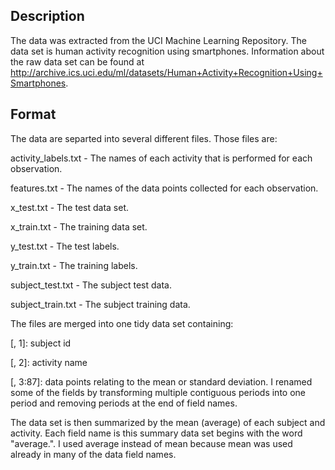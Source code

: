 ##  Description

The data was extracted from the UCI Machine Learning Repository. The data set is
human activity recognition using smartphones. Information about the raw data set
can be found at http://archive.ics.uci.edu/ml/datasets/Human+Activity+Recognition+Using+Smartphones.

##  Format

The data are separted into several different files.  Those files are:

activity_labels.txt - The names of each activity that is performed for each
observation.

features.txt - The names of the data points collected for each observation.

x_test.txt - The test data set.

x_train.txt - The training data set.

y_test.txt - The test labels.

y_train.txt - The training labels.

subject_test.txt - The subject test data.

subject_train.txt - The subject training data.

The files are merged into one tidy data set containing:

[, 1]: subject id

[, 2]: activity name

[, 3:87]: data points relating to the mean or standard deviation.  I renamed
some of the fields by transforming multiple contiguous periods into one period
and removing periods at the end of field names.

The data set is then summarized by the mean (average) of each subject and
activity.  Each field name is this summary data set begins with the word
"average.". I used average instead of mean because mean was used already in many
of the data field names.
